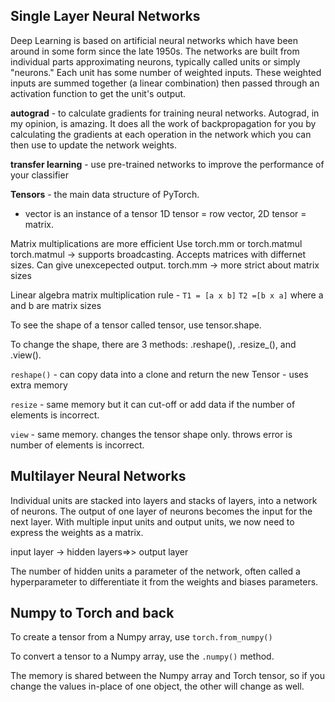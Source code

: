 ## Single Layer Neural Networks

Deep Learning is based on artificial neural networks which have been around in some form since the late 1950s. The networks are built from individual parts approximating neurons, typically called units or simply "neurons." Each unit has some number of weighted inputs. These weighted inputs are summed together (a linear combination) then passed through an activation function to get the unit's output.

**autograd** - to calculate gradients for training neural networks. Autograd, in my opinion, is amazing. It does all the work of backpropagation for you by calculating the gradients at each operation in the network which you can then use to update the network weights.

**transfer learning** -  use pre-trained networks to improve the performance of your classifier

**Tensors** - the main data structure of PyTorch. 
- vector is an instance of a tensor
1D tensor = row vector, 2D tensor = matrix.

Matrix multiplications are more efficient
Use torch.mm or torch.matmul
torch.matmul -> supports broadcasting. Accepts matrices with differnet sizes. Can give unexcepected output.
torch.mm -> more strict about matrix sizes

Linear algebra matrix multiplication rule -
  `T1 = [a x b]`
  `T2 =[b x a]` where a and b are matrix sizes
  
 To see the shape of a tensor called tensor, use tensor.shape.
 
 To change the shape, there are 3 methods:
  .reshape(), .resize_(), and .view().
  
`reshape()` - can copy data into a clone and return the new Tensor - uses extra memory

`resize` - same memory but it can cut-off or add data if the number of elements is incorrect.

`view` - same memory. changes the tensor shape only. throws error is number of elements is incorrect.


## Multilayer Neural Networks
 Individual units are stacked into layers and stacks of layers, into a network of neurons. The output of one layer of neurons becomes the input for the next layer. With multiple input units and output units, we now need to express the weights as a matrix.

input layer -> hidden layers=>> output layer

The number of hidden units a parameter of the network, often called a hyperparameter to differentiate it from the weights and biases parameters.

## Numpy to Torch and back

To create a tensor from a Numpy array, use `torch.from_numpy()`

To convert a tensor to a Numpy array, use the `.numpy()` method.

The memory is shared between the Numpy array and Torch tensor, so if you change the values in-place of one object, the other will change as well.
